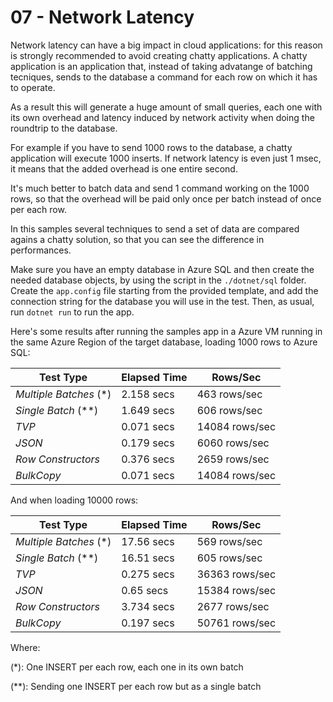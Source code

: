 # 07 - Network Latency

Network latency can have a big impact in cloud applications: for this reason is strongly recommended to avoid creating chatty applications. A chatty application is an application that, instead of taking advatange of batching tecniques, sends to the database a command for each row on which it has to operate.

As a result this will generate a huge amount of small queries, each one with its own overhead and latency induced by network activity when doing the roundtrip to the database.

For example if you have to send 1000 rows to the database, a chatty application will execute 1000 inserts. If network latency is even just 1 msec, it means that the added overhead is one entire second.

It's much better to batch data and send 1 command working on the 1000 rows, so that the overhead will be paid only once per batch instead of once per each row.

In this samples several techniques to send a set of data are compared agains a chatty solution, so that you can see the difference in performances.

Make sure you have an empty database in Azure SQL and then create the needed database objects, by using the script in the `./dotnet/sql` folder. Create the `app.config` file starting from the provided template, and add the connection string for the database you will use in the test. Then, as usual, run `dotnet run` to run the app.

Here's some results after running the samples app in a Azure VM running in the same Azure Region of the target database, loading 1000 rows to Azure SQL:

|Test Type|Elapsed Time|Rows/Sec|
|---|---|---|
|*Multiple Batches* (*)| 2.158 secs | 463 rows/sec |
|*Single Batch* (**)|1.649 secs| 606 rows/sec |
|*TVP*|0.071 secs| 14084 rows/sec | 
|*JSON*|0.179 secs| 6060 rows/sec |
|*Row Constructors*|0.376 secs| 2659 rows/sec |
|*BulkCopy*|0.071 secs| 14084 rows/sec |

And when loading 10000 rows:

|Test Type|Elapsed Time|Rows/Sec|
|---|---|---|
|*Multiple Batches* (*)| 17.56 secs | 569 rows/sec |
|*Single Batch* (**)| 16.51 secs| 605 rows/sec |
|*TVP*|0.275 secs| 36363 rows/sec | 
|*JSON*|0.65 secs| 15384 rows/sec |
|*Row Constructors*|3.734 secs| 2677 rows/sec |
|*BulkCopy*|0.197 secs| 50761 rows/sec |

Where:

(*): One INSERT per each row, each one in its own batch

(**): Sending one INSERT per each row but as a single batch